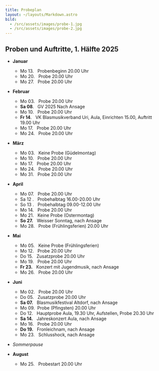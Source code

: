 ```yaml
---
title: Probeplan
layout: ~/layouts/Markdown.astro
bild:
  - /src/assets/images/probe-1.jpg
  - /src/assets/images/probe-2.jpg
---
```

## Proben und Auftritte, 1. Hälfte 2025

* **Januar**

  * Mo 13. &nbsp; Probenbeginn 20.00 Uhr
  * Mo 20. &nbsp; Probe 20.00 Uhr
  * Mo 27. &nbsp; Probe 20.00 Uhr
* **Februar**

  * Mo 03. &nbsp; Probe 20.00 Uhr
  * **Sa 08**. &nbsp;  GV 2025 Nach Ansage
  * Mo 10. &nbsp; Probe 20.00 Uhr
  * **Fr 14**. &nbsp;   VK Blasmusikverband Uri, Aula, Einrichten 15.00, Auftritt 19.00 Uhr
  * Mo 17. &nbsp; Probe 20.00 Uhr
  * Mo 24. &nbsp; Probe 20.00 Uhr
* **März**

  * Mo 03. &nbsp; Keine Probe (Güdelmontag)
  * Mo 10. &nbsp; Probe 20.00 Uhr
  * Mo 17. &nbsp; Probe 20.00 Uhr
  * Mo 24. &nbsp; Probe 20.00 Uhr
  * Mo 31. &nbsp; Probe 20.00 Uhr
* **April**

  * Mo 07. &nbsp; Probe 20.00 Uhr
  * Sa 12 . &nbsp; Probehalbtag 16.00-20.00 Uhr
  * So 13 . &nbsp; Probehalbtag 09.00-12.00 Uhr
  * Mo 14. &nbsp; Probe 20.00 Uhr
  * Mo 21. &nbsp; Keine Probe (Ostermontag)
  * **So 27.** &nbsp; Weisser Sonntag, nach Ansage
  * Mo 28. &nbsp; Probe (Frühlingsferien) 20.00 Uhr
* **Mai**

  * Mo 05. &nbsp; Keine Probe (Frühlingsferien)
  * Mo 12. &nbsp; Probe 20.00 Uhr
  * Do 15. &nbsp; Zusatzprobe 20.00 Uhr
  * Mo 19. &nbsp; Probe 20.00 Uhr
  * **Fr 23.** &nbsp; Konzert mit Jugendmusik, nach Ansage
  * Mo 26. &nbsp; Probe 20.00 Uhr
* **Juni**

  * Mo 02. &nbsp; Probe 20.00 Uhr
  * Do 05. &nbsp; Zusatzprobe 20.00 Uhr
  * **Sa 07.** &nbsp; Blasmusikfestival Altdorf, nach Ansage
  * Mo 09.&nbsp; Probe (Pfingsten) 20.00 Uhr
  * Do 12. &nbsp; Hauptprobe Aula, 19.30 Uhr, Aufstellen, Probe 20.30 Uhr
  * **Sa 14.** &nbsp; Jahreskonzert Aula, nach Ansage
  * Mo 16. &nbsp; Probe 20.00 Uhr
  * **Do 19.** &nbsp; Fronleichnam, nach Ansage
  * Mo 23. &nbsp;   Schlusshock, nach Ansage
* *Sommerpause*
* **August**

  * Mo 25. &nbsp; Probestart 20.00 Uhr

